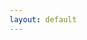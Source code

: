 ```yaml
---
layout: default
---
```


<script type="text/javascript">
  var namMember = new Array(

    "Wonyoung",
    "Yujin",
    "Liz",
    "Rei",
    "Leeseo",
    "Gaeul",

    "Karina",
    "Giselle",
    "Ningning",
    "Winter",

    "Miyeon",
    "Minnie",
    "Soyeon",
    "Yuqi",
    "Shuhua",

    "Irene",
    "Seulgi",
    "Wendy",
    "Joy",
    "Yeri",

    "Yeji",
    "Lia",
    "Ryujin",
    "Chaeryeong",
    "Yuna"

  );
  
  var memberImages = new Array(
    // IVE
    "{{ site.baseurl }}/assets/members/wonyoung.jpg",
    "{{ site.baseurl }}/assets/members/yujin.jpg",
    "{{ site.baseurl }}/assets/members/liz.jpg",
    "{{ site.baseurl }}/assets/members/rei.jpg",
    "{{ site.baseurl }}/assets/members/leeseo.jpg",
    "{{ site.baseurl }}/assets/members/gaeul.jpg",
    
    // aespa
    "{{ site.baseurl }}/assets/members/karina.jpg",
    "{{ site.baseurl }}/assets/members/giselle.jpg",
    "{{ site.baseurl }}/assets/members/ningning.jpg",
    "{{ site.baseurl }}/assets/members/winter.jpg",
    
    // (G)I-DLE
    "{{ site.baseurl }}/assets/members/miyeon.jpg",
    "{{ site.baseurl }}/assets/members/minnie.jpg",
    "{{ site.baseurl }}/assets/members/soyeon.jpg",
    "{{ site.baseurl }}/assets/members/yuqi.jpg",
    "{{ site.baseurl }}/assets/members/shuhua.jpg",
    
    // Red Velvet
    "{{ site.baseurl }}/assets/members/irene.jpg",
    "{{ site.baseurl }}/assets/members/seulgi.jpg",
    "{{ site.baseurl }}/assets/members/wendy.jpg",
    "{{ site.baseurl }}/assets/members/joy.jpg",
    "{{ site.baseurl }}/assets/members/yeri.jpg",
    
    // ITZY
    "{{ site.baseurl }}/assets/members/yeji.jpg",
    "{{ site.baseurl }}/assets/members/lia.jpg",
    "{{ site.baseurl }}/assets/members/ryujin.jpg",
    "{{ site.baseurl }}/assets/members/chaeryeong.jpg",
    "{{ site.baseurl }}/assets/members/yuna.jpg"
  );
</script>